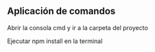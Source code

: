 ## Aplicación de comandos

Abrir la consola cmd y ir a la carpeta del proyecto

Ejecutar npm install en la terminal